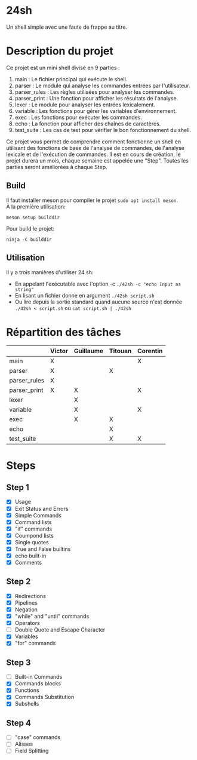 # 24sh
Un shell simple avec une faute de frappe au titre.

# Description du projet
Ce projet est un mini shell divisé en 9 parties :

1. main : Le fichier principal qui exécute le shell.
2. parser : Le module qui analyse les commandes entrées par l'utilisateur.
3. parser_rules : Les règles utilisées pour analyser les commandes.
4. parser_print : Une fonction pour afficher les résultats de l'analyse.
5. lexer : Le module pour analyser les entrées lexicalement.
6. variable : Les fonctions pour gérer les variables d'environnement.
7. exec : Les fonctions pour exécuter les commandes.
8. echo : La fonction pour afficher des chaînes de caractères.
9. test_suite : Les cas de test pour vérifier le bon fonctionnement du shell.

Ce projet vous permet de comprendre comment fonctionne un shell en utilisant des fonctions de base de l'analyse de commandes, de l'analyse lexicale et de l'exécution de commandes.
Il est en cours de création, le projet durera un mois, chaque semaine est appelée une "Step". Toutes les parties seront améliorées à chaque Step.

## Build
Il faut installer meson pour compiler le projet `sudo apt install meson`.  
À la première utilisation:
```
meson setup builddir
```
Pour build le projet:
```
ninja -C builddir
```

## Utilisation
Il y a trois manières d'utiliser 24 sh:
- En appelant l'exécutable avec l'option -c `./42sh -c "echo Input as string"`
- En lisant un fichier donne en argument `./42sh script.sh`
- Ou lire depuis la sortie standard quand aucune source n'est donnée `./42sh < script.sh` ou `cat script.sh | ./42sh`

# Répartition des tâches
|               | Victor        | Guillaume     | Titouan       | Corentin      |
| ------------- | ------------- | ------------- | ------------- | ------------- |
| main          |       X       |               |               |       X       |
| parser        |       X       |               |       X       |               |
| parser_rules  |       X       |               |               |               |
| parser_print  |       X       |       X       |               |       X       |
| lexer         |               |       X       |               |               |
| variable      |               |       X       |               |       X       |
| exec          |               |       X       |       X       |               |
| echo          |               |               |       X       |               |
| test_suite    |               |               |       X       |       X       |

# Steps
## Step 1
- [X] Usage
- [X] Exit Status and Errors
- [X] Simple Commands
- [X] Command lists
- [X] "if" commands
- [X] Coumpond lists
- [X] Single quotes
- [X] True and False builtins
- [X] echo built-in
- [X] Comments

## Step 2
- [X] Redirections
- [X] Pipelines
- [X] Negation
- [X] "while" and "until" commands 
- [X] Operators
- [ ] Double Quote and Escape Character
- [X] Variables
- [X] "for" commands

## Step 3
- [ ] Built-in Commands
- [X] Commands blocks
- [X] Functions
- [X] Commands Substitution 
- [X] Subshells

## Step 4
- [ ] "case" commands
- [ ] Alisaes
- [ ] Field Splitting
